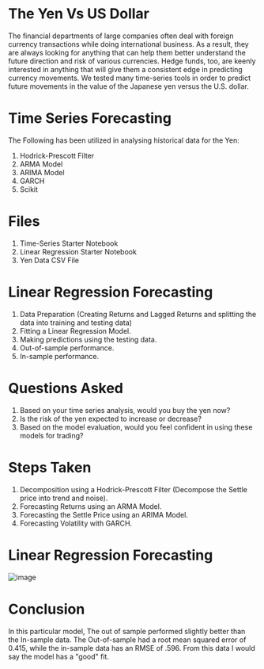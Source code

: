 # The Yen Vs US Dollar
The financial departments of large companies often deal with foreign currency transactions while doing international business. As a result, they are always looking for anything that can help them better understand the future direction and risk of various currencies. Hedge funds, too, are keenly interested in anything that will give them a consistent edge in predicting currency movements.
We tested many time-series tools in order to predict future movements in the value of the Japanese yen versus the U.S. dollar.

# Time Series Forecasting
The Following has been utilized in analysing historical data for the Yen:
1) Hodrick-Prescott Filter
2) ARMA Model
3) ARIMA Model
4) GARCH
5) Scikit

# Files
1) Time-Series Starter Notebook
2) Linear Regression Starter Notebook
3) Yen Data CSV File

# Linear Regression Forecasting
1) Data Preparation (Creating Returns and Lagged Returns and splitting the data into training and testing data)
2) Fitting a Linear Regression Model.
3) Making predictions using the testing data.
4) Out-of-sample performance.
5) In-sample performance.

# Questions Asked
1) Based on your time series analysis, would you buy the yen now?
2) Is the risk of the yen expected to increase or decrease?
3) Based on the model evaluation, would you feel confident in using these models for trading?

# Steps Taken
1) Decomposition using a Hodrick-Prescott Filter (Decompose the Settle price into trend and noise).
2) Forecasting Returns using an ARMA Model.
3) Forecasting the Settle Price using an ARIMA Model.
4) Forecasting Volatility with GARCH.

# Linear Regression Forecasting
![image](https://user-images.githubusercontent.com/80294571/127751009-6bc924c5-dd76-4420-b5cc-cd17c1010a6c.png)




# Conclusion
In this particular model, The out of sample performed slightly better than the In-sample data. The Out-of-sample had a root mean squared error of 0.415, while the in-sample data has an RMSE of .596. From this data I would say the model has a "good" fit.

